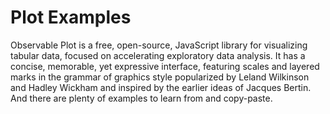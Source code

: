 <script setup>
  import BarChart from "./components/plot-examples/BarChart.vue"
</script>

<style module>
  .chart {
    width: 100%;
    height: 400px;
  }
</style>

# Plot Examples

Observable Plot is a free, open-source, JavaScript library for visualizing tabular data, focused on accelerating exploratory data analysis. It has a concise, memorable, yet expressive interface, featuring scales and layered marks in the grammar of graphics style popularized by Leland Wilkinson and Hadley Wickham and inspired by the earlier ideas of Jacques Bertin. And there are plenty of examples to learn from and copy-paste.

<div :class="$style.chart">
  <BarChart />
</div>